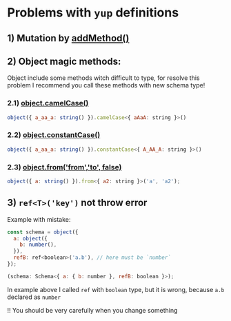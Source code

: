 # Problems with `yup` definitions

## 1) Mutation by [addMethod()](https://github.com/jquense/yup/#yupaddmethodschematype-schema-name-string-method--schema-void)

## 2) Object magic methods:

Object include some methods witch difficult to type,
for resolve this problem I recommend you call these methods with
new schema type!

### 2.1) [object.camelCase()](https://github.com/jquense/yup/#objectcamelcase-schema)

```js
object({ a_aa_a: string() }).camelCase<{ aAaA: string }>()
```

### 2.2) [object.constantCase()](https://github.com/jquense/yup/#objectconstantcase-schema)

```js
object({ a_aa_a: string() }).constantCase<{ A_AA_A: string }>()
```

### 2.3) [object.from('from','to', false)](https://github.com/jquense/yup/#objectfromfromkey-string-tokey-string-alias-boolean--false-schema)

```js
object({ a: string() }).from<{ a2: string }>('a', 'a2');
```

## 3) `ref<T>('key')` not throw error

Example with mistake:

```js
const schema = object({
  a: object({
    b: number(),
  }),
  refB: ref<boolean>('a.b'), // here must be `number`
});

(schema: Schema<{ a: { b: number }, refB: boolean }>);
```

In example above I called `ref` with `boolean` type, 
but it is wrong, because `a.b` declared as `number`

!! You should be very carefully when you change something 

